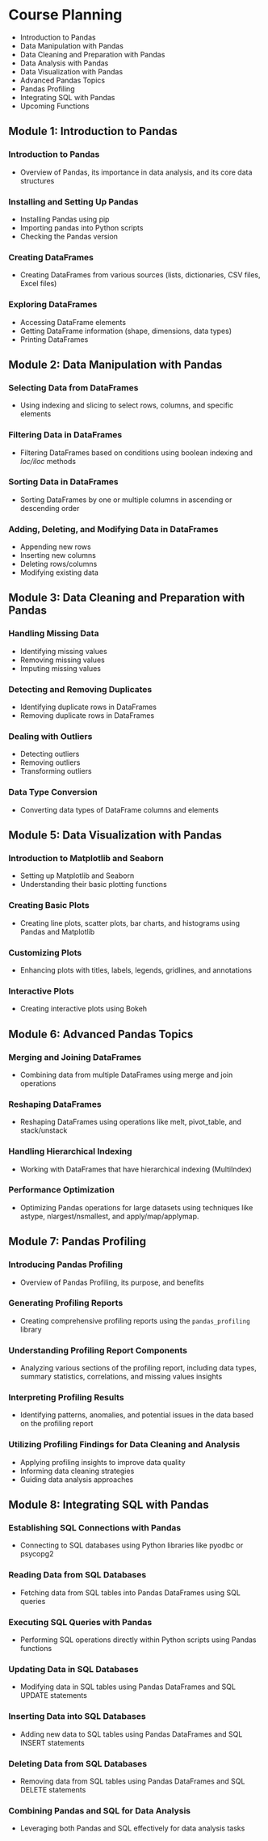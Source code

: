 # Course Planning

- Introduction to Pandas
- Data Manipulation with Pandas
- Data Cleaning and Preparation with Pandas
- Data Analysis with Pandas
- Data Visualization with Pandas
- Advanced Pandas Topics
- Pandas Profiling
- Integrating SQL with Pandas
- Upcoming Functions

## Module 1: Introduction to Pandas

### Introduction to Pandas
- Overview of Pandas, its importance in data analysis, and its core data structures

### Installing and Setting Up Pandas
- Installing Pandas using pip
- Importing pandas into Python scripts
- Checking the Pandas version

### Creating DataFrames
- Creating DataFrames from various sources (lists, dictionaries, CSV files, Excel files)

### Exploring DataFrames
- Accessing DataFrame elements
- Getting DataFrame information (shape, dimensions, data types)
- Printing DataFrames

## Module 2: Data Manipulation with Pandas

### Selecting Data from DataFrames
- Using indexing and slicing to select rows, columns, and specific elements

### Filtering Data in DataFrames
- Filtering DataFrames based on conditions using boolean indexing and *loc/iloc* methods

### Sorting Data in DataFrames
- Sorting DataFrames by one or multiple columns in ascending or descending order

### Adding, Deleting, and Modifying Data in DataFrames
- Appending new rows
- Inserting new columns
- Deleting rows/columns
- Modifying existing data

## Module 3: Data Cleaning and Preparation with Pandas

### Handling Missing Data
- Identifying missing values
- Removing missing values
- Imputing missing values

### Detecting and Removing Duplicates
- Identifying duplicate rows in DataFrames
- Removing duplicate rows in DataFrames

### Dealing with Outliers
- Detecting outliers
- Removing outliers
- Transforming outliers

### Data Type Conversion
- Converting data types of DataFrame columns and elements

## Module 5: Data Visualization with Pandas

### Introduction to Matplotlib and Seaborn
- Setting up Matplotlib and Seaborn
- Understanding their basic plotting functions

### Creating Basic Plots
- Creating line plots, scatter plots, bar charts, and histograms using Pandas and Matplotlib

### Customizing Plots
- Enhancing plots with titles, labels, legends, gridlines, and annotations

### Interactive Plots
- Creating interactive plots using Bokeh

## Module 6: Advanced Pandas Topics

### Merging and Joining DataFrames
- Combining data from multiple DataFrames using merge and join operations

### Reshaping DataFrames
- Reshaping DataFrames using operations like melt, pivot_table, and stack/unstack

### Handling Hierarchical Indexing
- Working with DataFrames that have hierarchical indexing (MultiIndex)

### Performance Optimization
- Optimizing Pandas operations for large datasets using techniques like astype, nlargest/nsmallest, and apply/map/applymap.

## Module 7: Pandas Profiling

### Introducing Pandas Profiling
- Overview of Pandas Profiling, its purpose, and benefits

### Generating Profiling Reports
- Creating comprehensive profiling reports using the `pandas_profiling` library

### Understanding Profiling Report Components
- Analyzing various sections of the profiling report, including data types, summary statistics, correlations, and missing values insights

### Interpreting Profiling Results
- Identifying patterns, anomalies, and potential issues in the data based on the profiling report

### Utilizing Profiling Findings for Data Cleaning and Analysis
- Applying profiling insights to improve data quality
- Informing data cleaning strategies
- Guiding data analysis approaches

## Module 8: Integrating SQL with Pandas

### Establishing SQL Connections with Pandas
- Connecting to SQL databases using Python libraries like pyodbc or psycopg2

### Reading Data from SQL Databases
- Fetching data from SQL tables into Pandas DataFrames using SQL queries

### Executing SQL Queries with Pandas
- Performing SQL operations directly within Python scripts using Pandas functions

### Updating Data in SQL Databases
- Modifying data in SQL tables using Pandas DataFrames and SQL UPDATE statements

### Inserting Data into SQL Databases
- Adding new data to SQL tables using Pandas DataFrames and SQL INSERT statements

### Deleting Data from SQL Databases
- Removing data from SQL tables using Pandas DataFrames and SQL DELETE statements

### Combining Pandas and SQL for Data Analysis
- Leveraging both Pandas and SQL effectively for data analysis tasks